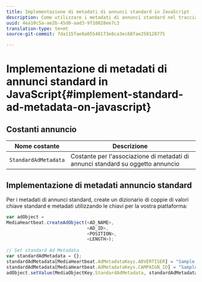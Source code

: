 ```yaml
---
title: Implementazione di metadati di annunci standard in JavaScript
description: Come utilizzare i metadati di annunci standard nel tracciamento degli annunci nelle app del browser (JS).
uuid: 4ea10c5a-ae2b-45d0-aad3-9f10028ee7c3
translation-type: tm+mt
source-git-commit: 7da115fae0a05548173e8ca3ec68fae250128775

---
```



# Implementazione di metadati di annunci standard in JavaScript{#implement-standard-ad-metadata-on-javascript}

## Costanti annuncio

| Nome costante | Descrizione   |
|---|---|
| `StandardAdMetadata` | Costante per l'associazione di metadati di annunci standard su oggetto annuncio |

## Implementazione di metadati annuncio standard

Per i metadati di annunci standard, create un dizionario di coppie di valori chiave standard e metadati utilizzando le chiavi per la vostra piattaforma:

```js
var adObject =  
MediaHeartbeat.createAdObject(<AD_NAME>,  
                              <AD_ID>,  
                              <POSITION>,  
                              <LENGTH>); 
   
// Set standard Ad Metadata 
var standardAdMetadata = {}; 
standardAdMetadata[MediaHeartbeat.AdMetadataKeys.ADVERTISER] = "Sample Advertiser"; 
standardAdMetadata[MediaHeartbeat.AdMetadataKeys.CAMPAIGN_ID] = "Sample Campaign"; 
adObject.setValue(MediaObjectKey.StandardAdMetadata, standardAdMetadata);
```

